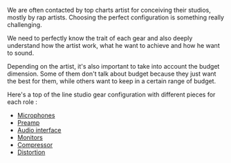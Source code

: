 We are often contacted by top charts artist for conceiving their studios, mostly by rap artists. Choosing the perfect configuration is something really challenging. 

We need to perfectly know the trait of each gear and also deeply understand how the artist work, what he want to achieve and how he want to sound. 

Depending on the artist, it's also important to take into account the budget dimension. Some of them don't talk about budget because they just want the best for them, while others want to keep in a certain range of budget. 

Here's a top of the line studio gear configuration with different pieces for each role :

- [Microphones](Microphones.md)
- [Preamp](Preamp.md)
- [Audio interface](Audio%20interface.md)
- [Monitors](Monitors.md)
- [Compressor](Compressor.md)
- [Distortion](Distortion.md)